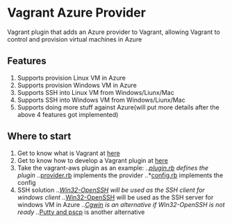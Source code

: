 # Vagrant Azure Provider
Vagrant plugin that adds an Azure provider to Vagrant, allowing Vagrant to control and provision virtual machines in Azure


## Features
1. Supports provision Linux VM in Azure
2. Supports provision Windows VM in Azure
3. Supports SSH into Linux VM from Windows/Liunx/Mac
4. Supports SSH into Windows VM from Windows/Liunx/Mac
5. Supports doing more stuff against Azure(will put more details after the above 4 features got implemented)

## Where to start
1. Get to know what is Vagrant at [here][1]
2. Get to know how to develop a Vagrant plugin at [here][2]
3. Take the vagrant-aws plugin as an example:
..*[plugin.rb][3] defines the plugin
..*[provider.rb][4] implements the provider
..*[config.rb][5] implements the config
4. SSH solution
..*[Win32-OpenSSH][6] will be used as the SSH client for windows client
..*[Win32-OpenSSH][6] will be used as the SSH server for windows VM in Azure
..*[Cgwin][7] is an alternative if Win32-OpenSSH is not ready
..*[Putty and pscp][8] is another alternative


    
    
    
[1]: https://www.vagrantup.com/docs/getting-started/
[2]: https://www.vagrantup.com/docs/plugins/development-basics.html
[3]: https://github.com/mitchellh/vagrant-aws/blob/master/lib/vagrant-aws/plugin.rb
[4]: https://github.com/mitchellh/vagrant-aws/blob/master/lib/vagrant-aws/provider.rb
[5]: https://github.com/mitchellh/vagrant-aws/blob/master/lib/vagrant-aws/config.rb
[6]: https://github.com/PowerShell/Win32-OpenSSH/wiki/Install-Win32-OpenSSH
[7]: https://www.cygwin.com/
[8]: http://www.putty.org/
